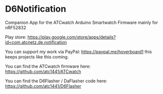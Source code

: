 # D6Notification
Companion App for the ATCwatch Arduino Smartwatch Firmware mainly for nRF52832

Play store: https://play.google.com/store/apps/details?id=com.atcnetz.de.notification

You can support my work via PayPal: https://paypal.me/hoverboard1 this keeps projects like this coming.

You can find the ATCwatch firmware here:
https://github.com/atc1441/ATCwatch

You can find the D6Flasher / DaFlasher code here:
https://github.com/atc1441/D6Flasher
